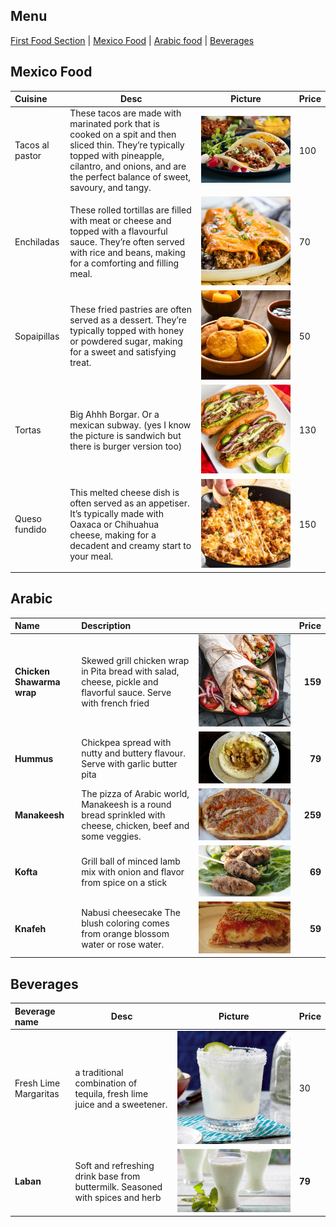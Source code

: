 ## Menu

[First Food Section](#first-food-section) | [Mexico Food](menu.md#mexico-food) | [Arabic food](#arabic) | [Beverages](#beverages)

## Mexico Food
| Cuisine                               | Desc                                                                                                                                                                                                             | Picture                                      | Price |
|:--------------------------------------|------------------------------------------------------------------------------------------------------------------------------------------------------------------------------------------------------------------|----------------------------------------------|-------|
| Tacos al pastor | These tacos are made with marinated pork that is cooked on a spit and then sliced thin. They’re typically topped with pineapple, cilantro, and onions, and are the perfect balance of sweet, savoury, and tangy. | ![Tacos.png](images%2FTacos.png)             | 100 |
| Enchiladas | These rolled tortillas are filled with meat or cheese and topped with a flavourful sauce. They’re often served with rice and beans, making for a comforting and filling meal.                                    | ![Enchiladas.png](images%2FEnchiladas.png)   | 70 |
| Sopaipillas | These fried pastries are often served as a dessert. They’re typically topped with honey or powdered sugar, making for a sweet and satisfying treat.                                                              | ![Sopaipillas.png](images%2FSopaipillas.png) | 50 |
| Tortas | Big Ahhh Borgar. Or a mexican subway. (yes I know the picture is sandwich but there is burger version too) | ![Tortas.png](images%2FTortas.png) | 130 |
| Queso fundido | This melted cheese dish is often served as an appetiser. It’s typically made with Oaxaca or Chihuahua cheese, making for a decadent and creamy start to your meal. | ![Queso fundido.png](images%2FQueso%20fundido.png) | 150 |

## Arabic
| Name       | Description                 |                        | Price  |
|:-----------|:----------------------------|------------------------|-------:|
| **Chicken Shawarma wrap** | Skewed grill chicken wrap in Pita bread with salad, cheese, pickle and flavorful sauce. Serve with french fried|![Arabic 2](./images/Chicken-Shawarma-8.jpg) | **159** | 
| **Hummus** | Chickpea spread with nutty and buttery flavour. Serve with garlic butter pita |![Arabic 2](./images/170209172755-hummus.jpg.webp) | **79** | 
| **Manakeesh** | The pizza of Arabic world, Manakeesh is a round bread sprinkled with cheese, chicken, beef and some veggies. | ![Arabic 3](./images/170209174500-manakeesh.jpg.webp) | **259** |
|  **Kofta** | Grill ball of minced lamb mix with onion and flavor from spice on a stick | ![Arabic 4](./images/170209172746-kofta.jpg.webp) | **69** |
| **Knafeh** | Nabusi cheesecake The blush coloring comes from orange blossom water or rose water. | ![Arabic 4](./images/170209172748-knafeh.jpg.webp) | **59** |

## Beverages
| Beverage name | Desc | Picture | Price |
|:--------------|------|---------|-------|
| Fresh Lime Margaritas | a traditional combination of tequila, fresh lime juice and a sweetener. | ![Fresh Lime Margaritas.png](images%2FFresh%20Lime%20Margaritas.png) | 30 |
| **Laban**    | Soft and refreshing drink base from buttermilk. Seasoned with spices and herb |![Drink](./images/Laban.jpg) | **79** | 